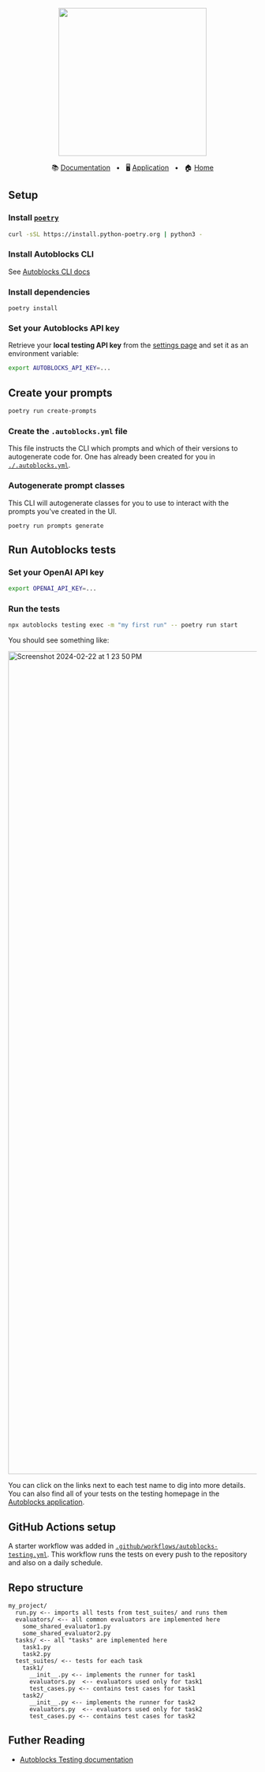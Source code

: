 <!-- banner start -->
<p align="center">
  <img src="https://app.autoblocks.ai/images/logo.png" width="300px">
</p>

<p align="center">
  📚
  <a href="https://docs.autoblocks.ai/">Documentation</a>
  &nbsp;
  •
  &nbsp;
  🖥️
  <a href="https://app.autoblocks.ai/">Application</a>
  &nbsp;
  •
  &nbsp;
  🏠
  <a href="https://www.autoblocks.ai/">Home</a>
</p>
<!-- banner end -->

## Setup

### Install [`poetry`](https://python-poetry.org/)

```bash
curl -sSL https://install.python-poetry.org | python3 -
```

### Install Autoblocks CLI

See [Autoblocks CLI docs](https://docs.autoblocks.ai/cli/setup)

### Install dependencies

```
poetry install
```

### Set your Autoblocks API key

Retrieve your **local testing API key** from the [settings page](https://app.autoblocks.ai/settings/api-keys) and set it as an environment variable:

```bash
export AUTOBLOCKS_API_KEY=...
```

## Create your prompts

```bash
poetry run create-prompts
```

### Create the `.autoblocks.yml` file

This file instructs the CLI which prompts and which of their versions
to autogenerate code for. One has already been created for you in [`./.autoblocks.yml`](./.autoblocks.yml).

### Autogenerate prompt classes

This CLI will autogenerate classes for you to use to interact with the prompts you've created in the UI.

```
poetry run prompts generate
```

## Run Autoblocks tests

### Set your OpenAI API key

```bash
export OPENAI_API_KEY=...
```

### Run the tests

```bash
npx autoblocks testing exec -m "my first run" -- poetry run start
```

You should see something like:

<img width="1668" alt="Screenshot 2024-02-22 at 1 23 50 PM" src="https://github.com/autoblocksai/autoblocks-examples/assets/7498009/ded25aa8-1439-432d-86a6-7254b27b970b">

You can click on the links next to each test name to dig into more details.
You can also find all of your tests on the testing homepage in the [Autoblocks application](https://app.autoblocks.ai/testing/local).

## GitHub Actions setup

A starter workflow was added in [`.github/workflows/autoblocks-testing.yml`](./.github/workflows/autoblocks-testing.yml).
This workflow runs the tests on every push to the repository and also
on a daily schedule.

## Repo structure

```
my_project/
  run.py <-- imports all tests from test_suites/ and runs them
  evaluators/ <-- all common evaluators are implemented here
    some_shared_evaluator1.py
    some_shared_evaluator2.py
  tasks/ <-- all "tasks" are implemented here
    task1.py
    task2.py
  test_suites/ <-- tests for each task
    task1/
      __init__.py <-- implements the runner for task1
      evaluators.py  <-- evaluators used only for task1
      test_cases.py <-- contains test cases for task1
    task2/
      __init__.py <-- implements the runner for task2
      evaluators.py  <-- evaluators used only for task2
      test_cases.py <-- contains test cases for task2
```

## Futher Reading

- [Autoblocks Testing documentation](https://docs.autoblocks.ai/testing/sdks)
